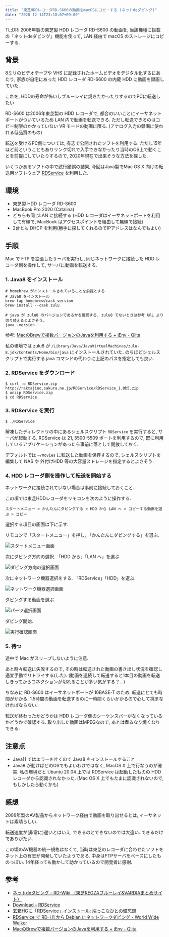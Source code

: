 ```yaml
---
title: "東芝HDDレコーダRD-S600の動画をmacOSにコピーする (ネットdeダビング)"
date: "2020-12-14T23:18:07+09:00"
---
```


TL;DR: 2006年製の東芝製 HDD レコーダ RD-S600 の動画を, 当該機種に搭載の「ネットdeダビング」機能を使って, LAN 経由で macOS のストレージにコピーする.

## 背景

8ミリのビデオテープや VHS に記録されたホームビデオをデジタル化するにあたり, 家族が自宅にあった HDD レコーダ RD-S600 の内蔵 HDD に動画を録画していた.

これを, HDDの寿命が怖いしブルーレイに焼きたかったりするのでPCに転送したい.

RD-S600 は2006年東芝製の HDD レコーダで, 都合のいいことにイーサネットポートがついているため LAN 内で動画を転送できる.
ただし転送できるのはコピー制限のかかっていない VR モードの動画に限る. (アナログ入力の録画に使われる低品質のもの)

転送を受けるPC側については, 有志で公開されたソフトを利用する.
ただし15年ほど前ということもありリンク切れで入手できなかったり当時のOS上で動くことを前提にしていたりするので, 2020年現在で出来そうな方法を探した.

いくつかあるソフトの中で試行錯誤の結果, 今回はJava製でMac OS X 向けの転送用ソフトウェア [RDService](http://raktajino.sakura.ne.jp/RDService/RDService.html) を利用した.

## 環境

- 東芝製 HDD レコーダ RD-S600
- MacBook Pro 2020 (Catalina)
- どちらも同じLAN に接続する (HDD レコーダはイーサネットポートを利用して有線で, MacBook はアクセスポイントを経由して無線で接続)
- 2台とも DHCP を利用(勝手に探してくれるのでIPアドレスはなんでもよい)

## 手順

Mac で FTP を拡張したサーバを実行し, 同じネットワークに接続した HDD レコーダ側を操作して, サーバに動画を転送する.

### 1. Java8 をインストール

```shell
# homebrew がインストールされていることを前提とする
# Java8 をインストール
brew tap homebrew/cask-version
brew install --cask zulu

# java が zulu8 のバージョンであるかを確認する. zulu8 でないときは参考 URL より切り替えるとよさそう.
java -version
```

参考: [MacのBrewで複数バージョンのJavaを利用する + jEnv - Qiita](https://qiita.com/seijikohara/items/56cc4ac83ef9d686fab2)

私の環境では zulu8 が `/Library/Java/JavaVirtualMachines/zulu-8.jdk/Contents/Home/bin/java` にインストールされていた.
のちほどシェルスクリプトで実行する java コマンドの代わりに上記のパスを指定しても良い.

### 2. RDService をダウンロード

```shell
$ curl -o RDService.zip http://raktajino.sakura.ne.jp/RDService/RDService_1.0b5.zip
$ unzip RDService.zip
$ cd RDService
```

### 3. RDService を実行

```shell
$ ./RDService
```

解凍したディレクトリの中にあるシェルスクリプト `RDService` を実行すると, サーバが起動する.
RDService は 21, 5500-5509 ポートを利用するので, 既に利用しているアプリケーションがあったら事前に落として開放しておく.

デフォルトでは `~/Movies` に転送した動画を保存するので, シェルスクリプトを編集して NAS や 外付けHDD 等の大容量ストレージを指定するとよさそう.

### 4. HDD レコーダ側を操作して転送を開始する

ネットワークに接続されていない場合は事前に接続しておくこと.

この項では東芝HDDレコーダをリモコンを次のように操作する.

```
スタートメニュー > かんたんにダビングする > HDD から LAN へ > コピーする動画を選ぶ > コピー
```

選択する項目の画面は下に示す.


リモコンで「スタートメニュー」を押し, 「かんたんにダビングする」を選ぶ.

![スタートメニュー画面](https://blob.yammer.jp/toshiba-dubbing-1.jpg)

次にダビング方向の選択. 「HDD から」「LAN へ」を選ぶ.

![ダビング方向の選択画面](https://blob.yammer.jp/toshiba-dubbing-2.jpg)

次にネットワーク機器選択をする. 「RDService」「HDD」を選ぶ.

![ネットワーク機器選択画面](https://blob.yammer.jp/toshiba-dubbing-3.jpg)

ダビングする動画を選ぶ.

![パーツ選択画面](https://blob.yammer.jp/toshiba-dubbing-4.jpg)

ダビング開始.

![実行確認画面](https://blob.yammer.jp/toshiba-dubbing-5.jpg)

### 5. 待つ

途中で Mac がスリープしないように注意.

あと時々転送に失敗するので, その時は転送された動画の書き出し状況を確認し適宜手動でリトライする(した).
(動画を連続して転送すると1本目の動画を転送しきってからコネクションが切れることが多い気がする？...)

ちなみに RD-S600 はイーサネットポートが 10BASE-T のため, 転送にとても時間がかかる.
1.5時間の動画を転送するのに一時間くらいかかるので心して挑まなければならない.

転送が終わったかどうかは HDD レコーダ側のシーケンスバーがなくなっているかどうかで確認する.
取り出した動画はMPEGなので, あとは煮るなり焼くなりできる.

## 注意点

- Java11 ではエラーを吐くので Java8 をインストールすること
- Java8 が動けばどのOSでもよいわけではなく, MacOS X 上で行なうのが確実. 私の環境だと Ubuntu 20.04 上では RDService は起動したものの HDD レコーダから認識されなかった. (Mac OS X 上でもたまに認識されないので, もしかしたら動くかも)

## 感想

2006年製のAV製品からネットワーク経由で動画を取り出せるとは, イーサネットは素晴らしい.

転送速度が(非常に)遅いとはいえ, できるのとできないのでは大違い.
できるだけでありがたい.

この頃のAV機器の統一規格はなくて, 当時は東芝のレコーダに合わせたソフトをネット上の有志が開発していたようである.
中身はFTPサーバをベースにしたものっぽい.
14年経っても動かして助かっているので開発者に感謝.

## 参考

- [ネットdeダビング - RD-Wiki （東芝REGZAブルーレイ&VARDIAまとめサイト）](https://rdwiki.rd-style.info/wiki.php?%A5%CD%A5%C3%A5%C8de%A5%C0%A5%D3%A5%F3%A5%B0)
- [Download - RDService](http://raktajino.sakura.ne.jp/RDService/RDService.html)
- [玄箱HGに「RDService」インストール: 端っこなひとの備忘録](http://animemo.seesaa.net/article/5877115.html)
- [RDService で RD-H1 から Debian にネットワークダビング - World Wide Walker](http://yoosee.net/d/archives/2006/01/02/002.html)
- [MacのBrewで複数バージョンのJavaを利用する + jEnv - Qiita](https://qiita.com/seijikohara/items/56cc4ac83ef9d686fab2)
